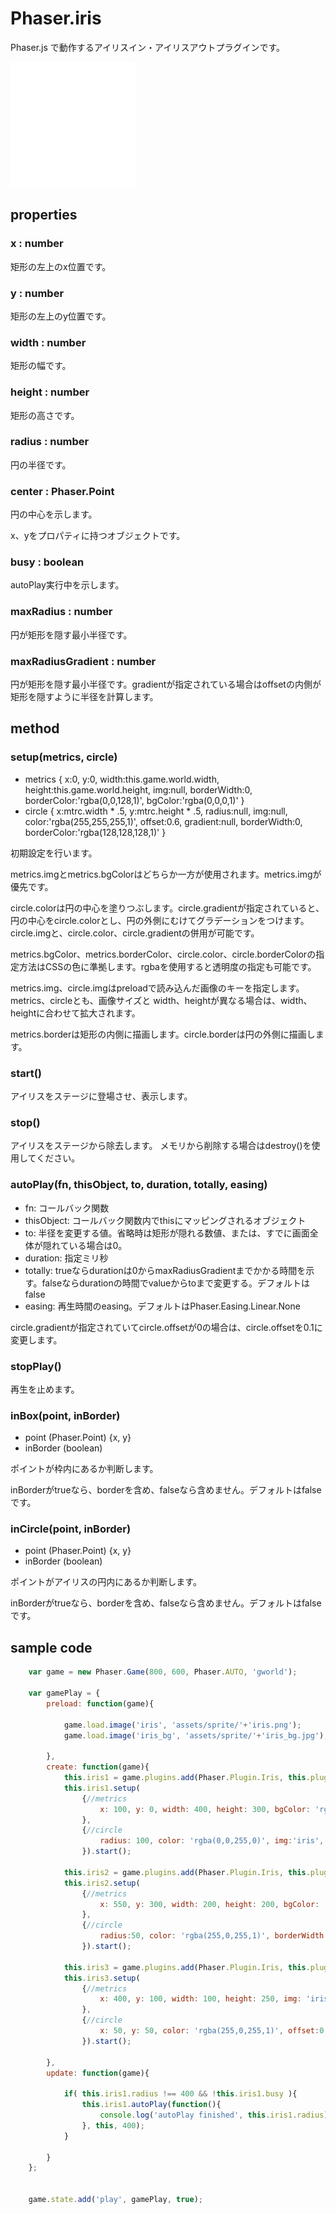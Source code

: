 # Phaser.iris
Phaser.js で動作するアイリスイン・アイリスアウトプラグインです。

![スクリーンショット](iris-in_out.gif)

## properties
### x : number
矩形の左上のx位置です。

### y : number
矩形の左上のy位置です。

### width : number
矩形の幅です。

### height : number
矩形の高さです。

### radius : number
円の半径です。

### center : Phaser.Point
円の中心を示します。

x、yをプロパティに持つオブジェクトです。

### busy : boolean
autoPlay実行中を示します。

### maxRadius : number
円が矩形を隠す最小半径です。

### maxRadiusGradient : number
円が矩形を隠す最小半径です。gradientが指定されている場合はoffsetの内側が矩形を隠すように半径を計算します。

## method

### setup(metrics, circle)
- metrics { x:0, y:0, width:this.game.world.width, height:this.game.world.height, img:null, borderWidth:0, borderColor:'rgba(0,0,128,1)', bgColor:'rgba(0,0,0,1)' }
- circle { x:mtrc.width * .5, y:mtrc.height * .5, radius:null, img:null, color:'rgba(255,255,255,1)', offset:0.6, gradient:null, borderWidth:0, borderColor:'rgba(128,128,128,1)' }

初期設定を行います。

metrics.imgとmetrics.bgColorはどちらか一方が使用されます。metrics.imgが優先です。

circle.colorは円の中心を塗りつぶします。circle.gradientが指定されていると、円の中心をcircle.colorとし、円の外側にむけてグラデーションをつけます。
circle.imgと、circle.color、circle.gradientの併用が可能です。

metrics.bgColor、metrics.borderColor、circle.color、circle.borderColorの指定方法はCSSの色に準拠します。rgbaを使用すると透明度の指定も可能です。

metrics.img、circle.imgはpreloadで読み込んだ画像のキーを指定します。
metrics、circleとも、画像サイズと width、heightが異なる場合は、width、heightに合わせて拡大されます。

metrics.borderは矩形の内側に描画します。circle.borderは円の外側に描画します。

### start()
アイリスをステージに登場させ、表示します。

### stop()
アイリスをステージから除去します。
メモリから削除する場合はdestroy()を使用してください。

### autoPlay(fn, thisObject, to, duration, totally, easing)
- fn: コールバック関数
- thisObject: コールバック関数内でthisにマッピングされるオブジェクト
- to: 半径を変更する値。省略時は矩形が隠れる数値、または、すでに画面全体が隠れている場合は0。
- duration: 指定ミリ秒
- totally: trueならdurationは0からmaxRadiusGradientまでかかる時間を示す。falseならdurationの時間でvalueからtoまで変更する。デフォルトはfalse
- easing: 再生時間のeasing。デフォルトはPhaser.Easing.Linear.None

circle.gradientが指定されていてcircle.offsetが0の場合は、circle.offsetを0.1に変更します。

### stopPlay()
再生を止めます。

### inBox(point, inBorder)
- point (Phaser.Point) {x, y}
- inBorder (boolean)

ポイントが枠内にあるか判断します。

inBorderがtrueなら、borderを含め、falseなら含めません。デフォルトはfalseです。

### inCircle(point, inBorder)
- point (Phaser.Point) {x, y}
- inBorder (boolean)

ポイントがアイリスの円内にあるか判断します。

inBorderがtrueなら、borderを含め、falseなら含めません。デフォルトはfalseです。

## sample code

```javascript
	var game = new Phaser.Game(800, 600, Phaser.AUTO, 'gworld');
	
	var gamePlay = {
		preload: function(game){
	
			game.load.image('iris', 'assets/sprite/'+'iris.png');
			game.load.image('iris_bg', 'assets/sprite/'+'iris_bg.jpg');
			
		},
		create: function(game){
			this.iris1 = game.plugins.add(Phaser.Plugin.Iris, this.pluginGroup);
			this.iris1.setup(
				{//metrics
					x: 100, y: 0, width: 400, height: 300, bgColor: 'rgba(0,0,0,0)', borderWidth: 2, borderColor: 'rgba(0,255,255,1)'
				},
				{//circle
					radius: 100, color: 'rgba(0,0,255,0)', img:'iris', gradient: 'rgba(255,0,0,1)', offset:0.3, borderWidth:10
				}).start();
			
			this.iris2 = game.plugins.add(Phaser.Plugin.Iris, this.pluginGroup);
			this.iris2.setup(
				{//metrics
					x: 550, y: 300, width: 200, height: 200, bgColor: 'rgba(255,255,0,1)', borderWidth: 10, borderColor: 'rgba(0,255,255,1)'
				},
				{//circle
					radius:50, color: 'rgba(255,0,255,1)', borderWidth:5, offset:0.1, gradient: 'rgba(255,0,0,1)'
				}).start();

			this.iris3 = game.plugins.add(Phaser.Plugin.Iris, this.pluginGroup);
			this.iris3.setup(
				{//metrics
					x: 400, y: 100, width: 100, height: 250, img: 'iris_bg', borderWidth: 1, borderColor: 'rgba(0,255,255,1)'
				},
				{//circle
					x: 50, y: 50, color: 'rgba(255,0,255,1)', offset:0.1, agradient: 'rgba(255,0,0,1)'
				}).start();
			
		},
		update: function(game){
			
			if( this.iris1.radius !== 400 && !this.iris1.busy ){
				this.iris1.autoPlay(function(){
					console.log('autoPlay finished', this.iris1.radius);
				}, this, 400);
			}
			
		}
	};


	game.state.add('play', gamePlay, true);
```
